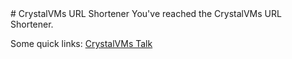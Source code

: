 <title>CrystalVMs URL Shortener</title>
# CrystalVMs URL Shortener
You've reached the CrystalVMs URL Shortener. 

Some quick links: 
[CrystalVMs Talk](https://meet.crystalvms.com)
